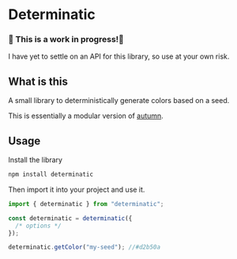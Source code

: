 # Determinatic

### 🚧 This is a work in progress!🚧

I have yet to settle on an API for this library, so use at your own risk.

## What is this

A small library to deterministically generate colors based on a seed.

This is essentially a modular version of [autumn](https://github.com/nluqo/autumn/).

## Usage

Install the library

```bash
npm install determinatic
```

Then import it into your project and use it.

```js
import { determinatic } from "determinatic";

const determinatic = determinatic({
  /* options */
});

determinatic.getColor("my-seed"); //#d2b50a
```
